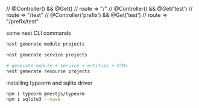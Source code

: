 // @Controller() && @Get() // route => "/"
// @Controller() && @Get('test') // route => "/test"
// @Controller('prefix') && @Get('test') // route => "/prefix/test"

some nest CLI commands

```bash
nest generate module projects

nest generate service projects

# generate module + service + entities + DTOs
nest generate resource projects

```

installing typeorm and sqlite driver

```bash
npm i typeorm @nestjs/typeorm
npm i sqlite3 --save
```
